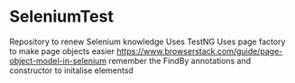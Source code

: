# SeleniumTest
Repository to renew Selenium knowledge 
Uses TestNG
Uses page factory to make page objects easier https://www.browserstack.com/guide/page-object-model-in-selenium remember the FindBy annotations and constructor to initalise elementsd

